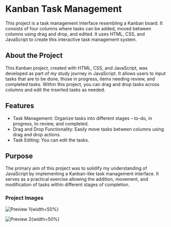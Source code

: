 # Kanban Task Management

This project is a task management interface resembling a Kanban board. It consists of four columns where tasks can be added, moved between columns using drag and drop, and edited. It uses HTML, CSS, and JavaScript to create this interactive task management system.


## About the Project
This Kanban project, created with HTML, CSS, and JavaScript, was developed as part of my study journey in JavaScript. It allows users to input tasks that are to be done, those in progress, items needing review, and completed tasks. Within this project, you can drag and drop tasks across columns and edit the inserted tasks as needed.


## Features
- Task Management: Organize tasks into different stages – to-do, in progress, to review, and completed.
- Drag and Drop Functionality: Easily move tasks between columns using drag  and drop actions.
- Task Editing: You can edit the tasks.


## Purpose
The primary aim of this project was to solidify my understanding of JavaScript by implementing a Kanban-like task management interface. It serves as a practical exercise allowing the addition, movement, and modification of tasks within different stages of completion.



### Project Images

![Preview 1](https://lh3.googleusercontent.com/pw/ABLVV85uLWCOVvWCEGOl4pqZ67qwELsk5Y3Qjp1pq2e4rvv3Yl5QbQih7oNqkyuIZ_vnTUiH0QbyJ5pBOTJKSLAKgt80kVKpbDv22zPqemN4_8atqIN7QNX5KEu6qs8m2Tyeej0Adimt2Y05XLw2vfwbsiEZg8Zii01aFeGESNj8J6vglPcmzwpxOM4s6NkYhfNeFnWW-OzZELi2gKN7sLv2DDU88QLh34O4kICx0sAkmdcFiOJhEkchMoRxUeFZCk3mVbTKfpq83Qcz1dfVOm1_gz28h6bDK_9RHKcwd_B06Czimbht9LQ_uJRt1OPwMARBaI7PF29CdxcqXLbRol6W6mn08OX9GyH-rLjC3nCftM9x_m4Jgwyq5CnffH8iH-7ElRj3_3Xgi9Nf1x2TkxJ-ESefprcHT6zWavH2sl3qpiKH8y1Z8KdAZOEC-bnQnfseJVKN-Ot2Edk0UCctyYdLOvWkLEo7P0E5E0Xj7UxcTt7iZ7oQXM5NfSSrPUado0K7iL5ZbsaPnAU-uD982X5KDeJIRQHNhkQOL5FXo-onF3ryJoUafME4bqqLx4sj9NNdXMmQ1Gbe25R7l3AHLfQFxEowTatRucsIbTOOtHhzbmPQZ6aj26KHtvWo-FdWSkiCv81-X5MFElXGQ3MnG310Jk15FR427l5WQhlQHGSeXNSF1odj_Kbxx09S9cafB69tTyRgLY4Y85UrB2cG8d5W5BiM7D4DranzHesNutlRX-tJk1rAR3SUTYSnAuEJNJJNXgCTXchB02K8NDuwr5KMVNTOXRDAz0IgDVFHkRCy62wrbKojSn9iB3yqvnL6G4ooC26o7mBu7hMaZ3JuS5I-d0dYW3WVYo50yRIlzxbIjMwYec3mh5bGxcTeBUpk17jwv6b3YNEzcLD2fqSjwxo4Kmh2dH-6hBHPceMgYun5isn_hYLuEiVEUa8wvFEVOQ40hfqDh32DfAo=w1303-h613-s-no-gm?authuser=0){width=50%}

![Preview 2](https://lh3.googleusercontent.com/pw/ABLVV86U5HhicKH81KWUHRt576fet9_MPiwgsNX8viBH5fIxLMSkKR6H9v_dIypX3UmDRe83-9DuQUrbVBXXUBsZ00731Wh9D-v4rGdL8_dJHFs3f4nteRRTIMej70B5s_ZkrdNiV6dizMSwDgdMGRMNkWsAoDZ3h0OOZvonyOoSB0GNqVVgCyUenBTFWXSbWg1XXOzN3JoqjdSWCN-HvB_Wyw7j_RFamiFjCwZPI7RRPKkllMaM31YUXs_7amr6wGUsCu976Oz7KEaDAUpXvTM_8eutx03rWIqWYRPO_8Afcu6qY9p61UGWw1C5uhQcK5UWLFXWSwL6AAyZpdkLJAXuEL4TVniZg62b_mMYdP1iBG_uOeucAqCHSEOIfp8Hxj_IUjvuFrWnFvbAzD8vHPZTDtWs09BHMIEJnl8dhRQ-wSwHOPq8nxy11OZaHa5dh4PJVAytgeM7xBKn4LR4sEXOz80wK3M1sStqGr98yiGjmyMdFehKhS4hHb7m7WbKKa25IHoqAh6yzHpBhl4nIwsgiUEag1DxtUMnXHcYS-OinKgePY9CU8qWVSDGjV09wA1ftgBsU1P0V_ytF1lhCE4GagR-YgCPiPXfp6nAhIUKnmffKpoX6vnY6M1twJDguQNpaDvDjL9MJq5U9q7-AX3m5583jVxReMHIA2JtKNlBBYqD4z1w8-dKDAvsaGwkvkArf5VURBYGuy7ZWK1vQqeKrHR7hRQicLxyIwFeNiN9BmcdTP5_qb4ZU6_LnRiXk956DlxhFshpOK8vU1cV-HFC-w1F7P9k2EEk3-nPL5_xXMhClBM4vNzXCDWPTwSh9psbs54v0MTQkWM-K4khdlbQitA7a5toinBZrtlShuEBJ7Ip5cB1zi3zRxiMw4wzvdtsAp2_Bd3Opebfj0fiUhjOTNw30cHfNK8p3x7bOjgyIC6TbGpM9FFrmIpmkJrKEYtT7flfvQtmoNI=w1304-h611-s-no-gm?authuser=0){width=50%}